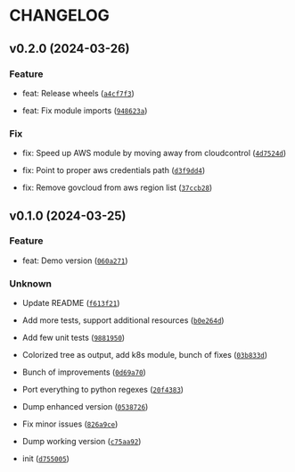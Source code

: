 # CHANGELOG



## v0.2.0 (2024-03-26)

### Feature

* feat: Release wheels ([`a4cf7f3`](https://github.com/bondyra/overread/commit/a4cf7f3d1b99f92e4a9d670cbb8c20221c3bb200))

* feat: Fix module imports ([`948623a`](https://github.com/bondyra/overread/commit/948623aff23876d7fed74e224a71c9b117bb7610))

### Fix

* fix: Speed up AWS module by moving away from cloudcontrol ([`4d7524d`](https://github.com/bondyra/overread/commit/4d7524dec200bb41836010ee937120bba72eb162))

* fix: Point to proper aws credentials path ([`d3f9dd4`](https://github.com/bondyra/overread/commit/d3f9dd4640a01d0cf1c5a84a405a71df1b18c5bd))

* fix: Remove govcloud from aws region list ([`37ccb28`](https://github.com/bondyra/overread/commit/37ccb286fed2e5272341db007a74314912f8f3a9))


## v0.1.0 (2024-03-25)

### Feature

* feat: Demo version ([`060a271`](https://github.com/bondyra/overread/commit/060a27123d5d12a175c1a9f78e1edda0ca36b2b4))

### Unknown

* Update README ([`f613f21`](https://github.com/bondyra/overread/commit/f613f21afd244ead2eae0ad357f236170a9664c4))

* Add more tests, support additional resources ([`b0e264d`](https://github.com/bondyra/overread/commit/b0e264d0a7ec81d6e28579fca94fc366d2fe3186))

* Add few unit tests ([`9881950`](https://github.com/bondyra/overread/commit/98819508f77d76eee8a2042c006f6d4d41e86c01))

* Colorized tree as output, add k8s module, bunch of fixes ([`03b833d`](https://github.com/bondyra/overread/commit/03b833df323fcf880d8b7f58d0d347cce0178f6d))

* Bunch of improvements ([`0d69a70`](https://github.com/bondyra/overread/commit/0d69a7014444fe5a95cbd9397aaeae51c26b0c84))

* Port everything to python regexes ([`20f4383`](https://github.com/bondyra/overread/commit/20f438348248dc2420b677c1069bba33e6f7cebc))

* Dump enhanced version ([`0538726`](https://github.com/bondyra/overread/commit/0538726daa2ce3c603640df29a93857b7aaff377))

* Fix minor issues ([`826a9ce`](https://github.com/bondyra/overread/commit/826a9cec050c34b10a1082963aae96f6acb46dd6))

* Dump working version ([`c75aa92`](https://github.com/bondyra/overread/commit/c75aa92b3ea2e7204174e1389cb75690339dba2a))

* init ([`d755005`](https://github.com/bondyra/overread/commit/d75500528a5525ca4fb131bff1613a2f1683089f))
